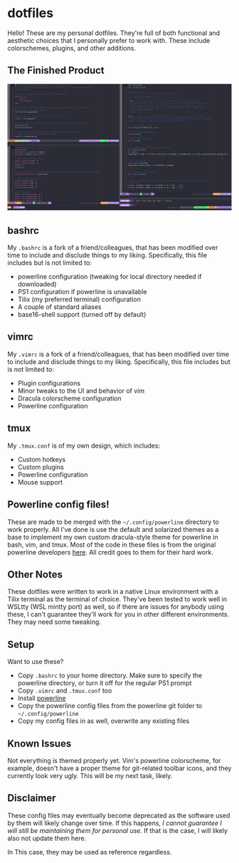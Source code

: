 # dotfiles

Hello! These are my personal dotfiles. They're full of both functional and aesthetic
choices that I personally prefer to work with. These include colorschemes, plugins, and
other additions.

## The Finished Product

![What it's supposed to look like](./sample.png)

## bashrc

My `.bashrc` is a fork of a friend/colleagues, that has been modified over time to include
and disclude things to my liking. Specifically, this file includes but is not limited to:

* powerline configuration (tweaking for local directory needed if downloaded)
* PS1 configuration if powerline is unavailable
* Tilix (my preferred terminal) configuration
* A couple of standard aliases
* base16-shell support (turned off by default)

## vimrc

My `.vimrc` is a fork of a friend/colleagues, that has been modified over time to include
and disclude things to my liking. Specifically, this file includes but is not limited to:

* Plugin configurations
* Minor tweaks to the UI and behavior of vim
* Dracula colorscheme configuration
* Powerline configuration

## tmux

My `.tmux.conf` is of my own design, which includes:

* Custom hotkeys
* Custom plugins
* Powerline configuration
* Mouse support

## Powerline config files!

These are made to be merged with the `~/.config/powerline` directory to work properly. All
I've done is use the default and solarized themes as a base to implement my own custom
dracula-style theme for powerline in bash, vim, and tmux. Most of the code in these files
is from the original powerline developers [here](https://github.com/powerline/powerline).
All credit goes to them for their hard work.

## Other Notes

These dotfiles were written to work in a native Linux environment with a Tilix terminal
as the terminal of choice. They've been tested to work well in WSLtty (WSL mintty port)
as well, so if there are issues for anybody using these, I can't guarantee they'll work
for you in other different environments. They may need some tweaking.

## Setup

Want to use these?

* Copy `.bashrc` to your home directory. Make sure to specify the powerline directory,
or turn it off for the regular PS1 prompt
* Copy `.vimrc` and `.tmux.conf` too
* Install [powerline](https://github.com/powerline/powerline)
* Copy the powerline config files from the powerline git folder to `~/.config/powerline`
* Copy my config files in as well, overwrite any existing files

## Known Issues

Not everything is themed properly yet. Vim's powerline colorscheme, for example, doesn't
have a proper theme for git-related toolbar icons, and they currently look very ugly. This
will be my next task, likely.

## Disclaimer

These config files may eventually become deprecated as the software used by them will
likely change over time. If this happens, *I cannot guarantee I will still be maintaining
them for personal use.* If that is the case, I will likely also not update them here.

In This case, they may be used as reference regardless.